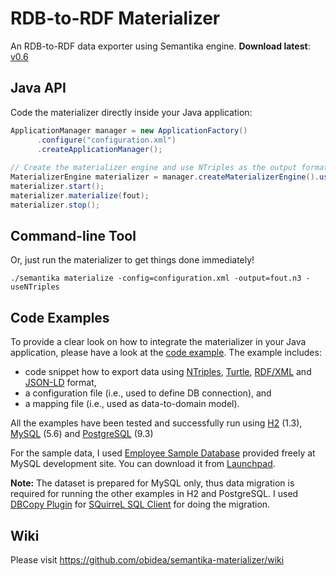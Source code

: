 RDB-to-RDF Materializer
=======================

An RDB-to-RDF data exporter using Semantika engine. **Download latest**: [v0.6](https://github.com/obidea/semantika-materializer/releases)

Java API
--------

Code the materializer directly inside your Java application:

```java
ApplicationManager manager = new ApplicationFactory()
      .configure("configuration.xml")
      .createApplicationManager();
      
// Create the materializer engine and use NTriples as the output format.
MaterializerEngine materializer = manager.createMaterializerEngine().useNTriples();
materializer.start();
materializer.materialize(fout);
materializer.stop();
```

Command-line Tool
-----------------

Or, just run the materializer to get things done immediately!

```
./semantika materialize -config=configuration.xml -output=fout.n3 -useNTriples
```

Code Examples
-------------

To provide a clear look on how to integrate the materializer in your Java application, please have a look at the
[code example](https://github.com/obidea/semantika-materializer/tree/master/example). The example includes:
* code snippet how to export data using [NTriples][1], [Turtle][2], [RDF/XML][3] and [JSON-LD][4] format,
* a configuration file (i.e., used to define DB connection), and
* a mapping file (i.e., used as data-to-domain model).

All the examples have been tested and successfully run using [H2][5] (1.3), [MySQL][6] (5.6) and [PostgreSQL][7] (9.3)

For the sample data, I used [Employee Sample Database](http://dev.mysql.com/doc/employee/en/index.html) provided freely
at MySQL development site. You can download it from [Launchpad](https://launchpad.net/test-db/).

**Note:** The dataset is prepared for MySQL only, thus data migration is required for running the other examples in H2
and PostgreSQL. I used [DBCopy Plugin](http://dbcopyplugin.sourceforge.net/) for
[SQuirreL SQL Client](http://squirrel-sql.sourceforge.net/) for doing the migration.

Wiki
----

Please visit https://github.com/obidea/semantika-materializer/wiki

  [1]: http://www.w3.org/TR/n-triples/   "W3C recommendation on NTriples syntax"
  [2]: http://www.w3.org/TR/turtle/   "W3C recommendation on Turtle syntax"
  [3]: http://www.w3.org/TR/rdf-syntax-grammar/   "W3C recommendation on RDF/XML syntax"
  [4]: http://www.w3.org/TR/json-ld/   "W3C recommendation on JSON-LD syntax"
  [5]: http://www.h2database.com/   "H2 site"
  [6]: http://www.mysql.com/   "MySQL site"
  [7]: http://www.postgresql.org/   "PostgreSQL site"
  